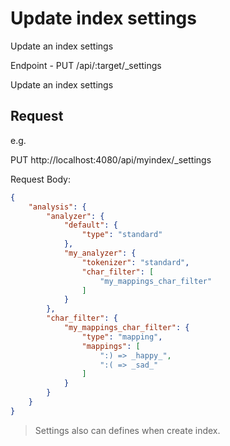 # Update index settings

Update an index settings

Endpoint - PUT /api/:target/_settings

Update an index settings

## Request

e.g.

PUT http://localhost:4080/api/myindex/_settings

Request Body: 

```json
{
    "analysis": {
        "analyzer": {
            "default": {
                "type": "standard"
            },
            "my_analyzer": {
                "tokenizer": "standard",
                "char_filter": [
                    "my_mappings_char_filter"
                ]
            }
        },
        "char_filter": {
            "my_mappings_char_filter": {
                "type": "mapping",
                "mappings": [
                    ":) => _happy_",
                    ":( => _sad_"
                ]
            }
        }
    }
}
```

> Settings also can defines when create index.
